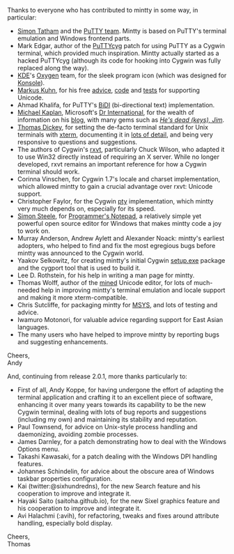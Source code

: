 Thanks to everyone who has contributed to mintty in some way, in particular:

  * [Simon Tatham](http://www.chiark.greenend.org.uk/~sgtatham) and the [PuTTY team](http://www.chiark.greenend.org.uk/~sgtatham/putty/team.html). Mintty is based on PuTTY's terminal emulation and Windows frontend parts.
  * Mark Edgar, author of the [PuTTYcyg](http://code.google.com/p/puttycyg) patch for using PuTTY as a Cygwin terminal, which provided much inspiration. Mintty actually started as a hacked PuTTYcyg (although its code for hooking into Cygwin was fully replaced along the way).
  * [KDE](http://www.kde.org)'s [Oxygen](http://www.oxygen-icons.org) team, for the sleek program icon (which was designed for [Konsole](http://konsole.kde.org)).
  * [Markus Kuhn](http://www.cl.cam.ac.uk/~mgk25), for his free [advice](http://www.cl.cam.ac.uk/~mgk25/unicode.html), [code](http://www.cl.cam.ac.uk/~mgk25/ucs/wcwidth.c) and [tests](http://www.cl.cam.ac.uk/~mgk25/ucs/examples) for supporting Unicode.
  * Ahmad Khalifa, for PuTTY's [BiDI](http://en.wikipedia.org/wiki/Bi-directional_text) (bi-directional text) implementation.
  * [Michael Kaplan](http://blogs.msdn.com/b/michkap), Microsoft's [Dr International](http://blogs.msdn.com/b/michkap/archive/2010/01/29/9955550.aspx), for the wealth of information on his [blog](http://blogs.msdn.com/b/michkap), with many gems such as _[He's dead (keys), Jim](http://blogs.msdn.com/b/michkap/archive/2005/01/19/355870.aspx)_.
  * [Thomas Dickey](http://invisible-island.net), for setting the de-facto terminal standard for Unix terminals with [xterm](http://invisible-island.net/xterm/xterm.html), documenting it in [lots of detail](http://visible-island.net/xterm/ctlseqs/ctlseqs.html), and being very responsive to questions and suggestions.
  * The authors of Cygwin's [rxvt](http://sourceforge.net/projects/rxvt), particularly Chuck Wilson, who adapted it to use Win32 directly instead of requiring an X server. While no longer developed, rxvt remains an important reference for how a Cygwin terminal should work.
  * Corinna Vinschen, for Cygwin 1.7's locale and charset implementation, which allowed mintty to gain a crucial advantage over rxvt: Unicode support.
  * Christopher Faylor, for the Cygwin [pty](http://en.wikipedia.org/wiki/Pseudo_terminal) implementation, which mintty very much depends on, especially for its speed.
  * [Simon Steele](http://untidy.net), for [Programmer's Notepad](http://www.pnotepad.org), a relatively simple yet powerful open source editor for Windows that makes mintty code a joy to work on.
  * Murray Anderson, Andrew Aylett and Alexander Noack: mintty's earliest adopters, who helped to find and fix the most egregious bugs before mintty was announced to the Cygwin world.
  * Yaakov Selkowitz, for creating mintty's initial Cygwin [setup.exe](http://cygwin.com/setup.exe) package and the cygport tool that is used to build it.
  * Lee D. Rothstein, for his help in writing a man page for mintty.
  * Thomas Wolff, author of the [mined](http://towo.net/mined) Unicode editor, for lots of much-needed help in improving mintty's terminal emulation and locale support and making it more xterm-compatible.
  * Chris Sutcliffe, for packaging mintty for [MSYS](http://www.mingw.org/wiki/MSYS), and lots of testing and advice.
  * Iwamuro Motonori, for valuable advice regarding support for East Asian languages.
  * The many users who have helped to improve mintty by reporting bugs and suggesting enhancements.

Cheers,<br>
Andy

And, continuing from release 2.0.1, more thanks particularly to:

  * First of all, Andy Koppe, for having undergone the effort of adapting the terminal application and crafting it to an excellent piece of software, enhancing it over many years towards its capability to be the new Cygwin terminal, dealing with lots of bug reports and suggestions (including my own) and maintaining its stability and reputation.
  * Paul Townsend, for advice on Unix-style process handling and daemonizing, avoiding zombie processes.
  * James Darnley, for a patch demonstrating how to deal with the Windows Options menu.
  * Takashi Kawasaki, for a patch dealing with the Windows DPI handling features.
  * Johannes Schindelin, for advice about the obscure area of Windows taskbar properties configuration.
  * Kai (twitter:@sixhundredns), for the new Search feature and his cooperation to improve and integrate it.
  * Hayaki Saito (saitoha.github.io), for the new Sixel graphics feature and his cooperation to improve and integrate it.
  * Avi Halachmi (:avih), for refactoring, tweaks and fixes around attribute handling, especially bold display.

Cheers,<br>
Thomas
